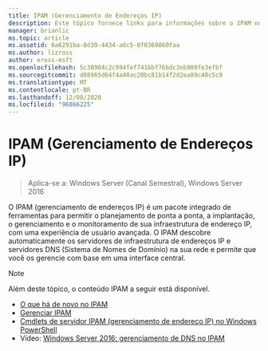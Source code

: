 ```yaml
---
title: IPAM (Gerenciamento de Endereços IP)
description: Este tópico fornece links para informações sobre o IPAM no Windows Server 2016.
manager: brianlic
ms.topic: article
ms.assetid: 6a6291ba-0d39-4434-a8c5-0f0369860faa
ms.author: lizross
author: eross-msft
ms.openlocfilehash: 5c38904c2c994fef741bbf76bdc3eb909fe3efbf
ms.sourcegitcommit: d08965d64f4a40ac20bc81b14f2d2ea89c48c5c8
ms.translationtype: MT
ms.contentlocale: pt-BR
ms.lasthandoff: 12/08/2020
ms.locfileid: "96866225"
---
```

# <a name="ip-address-management-ipam"></a>IPAM (Gerenciamento de Endereços IP)

> Aplica-se a: Windows Server (Canal Semestral), Windows Server 2016

O IPAM (gerenciamento de endereços IP) é um pacote integrado de ferramentas para permitir o planejamento de ponta a ponta, a implantação, o gerenciamento e o monitoramento de sua infraestrutura de endereço IP, com uma experiência de usuário avançada. O IPAM descobre automaticamente os servidores de infraestrutura de endereços IP e servidores DNS (Sistema de Nomes de Domínio) na sua rede e permite que você os gerencie com base em uma interface central.

> [!NOTE]
> Além deste tópico, o conteúdo IPAM a seguir está disponível.
>
> - [O que há de novo no IPAM](../../technologies/ipam/What-s-New-in-IPAM.md)
> - [Gerenciar IPAM](../../technologies/ipam/Manage-IPAM.md)
> - [Cmdlets de servidor IPAM (gerenciamento de endereço IP) no Windows PowerShell](/powershell/module/ipamserver/)
> - Vídeo: [Windows Server 2016: gerenciamento de DNS no IPAM](https://channel9.msdn.com/Blogs/windowsserver/Windows-Server-2016-DNS-management-in-IPAM)
